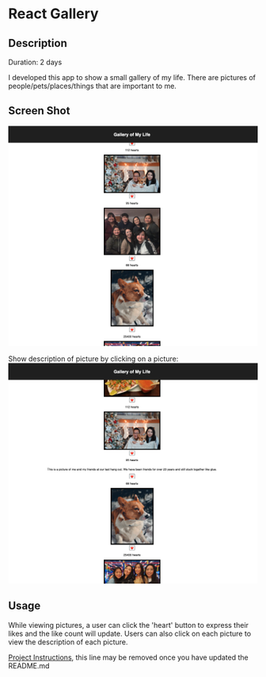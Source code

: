 # React Gallery

## Description

Duration: 2 days

I developed this app to show a small gallery of my life. There are pictures of people/pets/places/things that are important to me. 

## Screen Shot
![Gallery of my Life](/wireframes/gallery-of-my-life.png "Gallery of my Life")

Show description of picture by clicking on a picture:
![Gallery of my Life Description](/wireframes/gallery-of-my-life-description.png "Gallery of my Life w/ description on click")

## Usage

While viewing pictures, a user can click the 'heart' button to express their likes and the like count will update. 
Users can also click on each picture to view the description of each picture.







[Project Instructions](./INSTRUCTIONS.md), this line may be removed once you have updated the README.md

